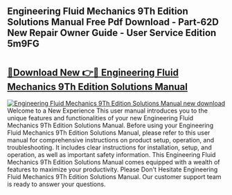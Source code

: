 ## Engineering Fluid Mechanics 9Th Edition Solutions Manual Free Pdf Download - Part-62D New Repair Owner Guide - User Service Edition 5m9FG

# <h2><a href="http://bc30077.oget.top/?id=Engineering+Fluid+Mechanics+9Th+Edition+Solutions+Manual">🔗Download New 👉🔴 Engineering Fluid Mechanics 9Th Edition Solutions Manual</a></h2>

[![Engineering Fluid Mechanics 9Th Edition Solutions Manual new download](https://i.imgur.com/5g1atiW.png)](http://bc30077.oget.top/?id=Engineering+Fluid+Mechanics+9Th+Edition+Solutions+Manual)
Welcome to a New Experience This user manual introduces you to the unique features and functionalities of your new Engineering Fluid Mechanics 9Th Edition Solutions Manual. Before using your Engineering Fluid Mechanics 9Th Edition Solutions Manual, please refer to this user manual for comprehensive instructions on product setup, operation, and troubleshooting. It includes clear instructions for installation, setup, and operation, as well as important safety information. This Engineering Fluid Mechanics 9Th Edition Solutions Manual comes equipped with a wealth of features to maximize your productivity. Please Don't Hesitate Engineering Fluid Mechanics 9Th Edition Solutions Manual. Our customer support team is ready to answer your questions.
